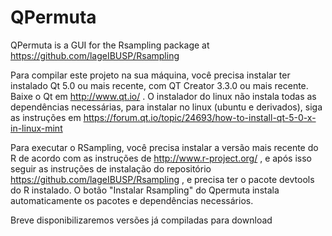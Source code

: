 # QPermuta
QPermuta is a GUI for the Rsampling package at https://github.com/lageIBUSP/Rsampling

Para compilar este projeto na sua máquina, você precisa instalar ter instalado Qt 5.0 ou mais recente, com QT Creator 3.3.0 ou mais recente. Baixe o Qt em http://www.qt.io/ . O instalador do linux não instala todas as dependências necessárias, para instalar no linux (ubuntu e derivados), siga as instruções em https://forum.qt.io/topic/24693/how-to-install-qt-5-0-x-in-linux-mint

Para executar o RSampling, você precisa instalar a versão mais recente do R de acordo com as instruções de http://www.r-project.org/ , e após isso seguir as instruções de instalação do repositório https://github.com/lageIBUSP/Rsampling , e precisa ter o pacote devtools do R instalado. O botão "Instalar Rsampling" do Qpermuta instala automaticamente os pacotes e dependências necessários.

Breve disponibilizaremos versões já compiladas para download
